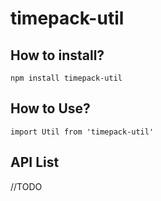 # timepack-util

## How to install?

`npm install timepack-util`

## How to Use?

```
import Util from 'timepack-util'
```

## API List

//TODO